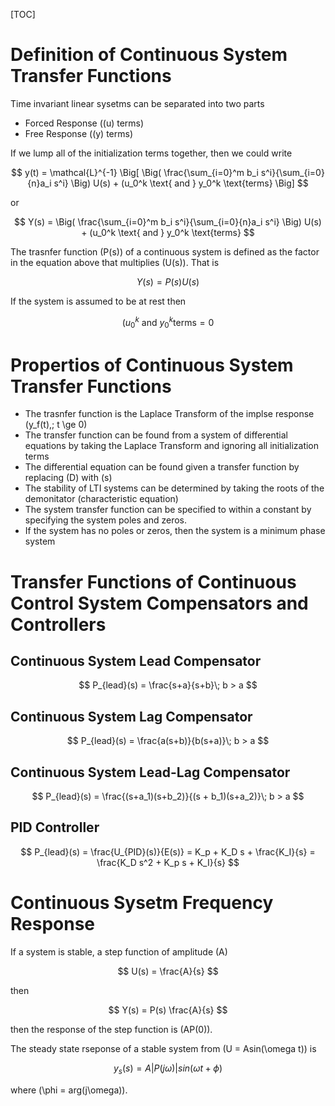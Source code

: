 [TOC]

# Definition of Continuous System Transfer Functions
Time invariant linear sysetms can be separated into two parts

- Forced Response (\(u\) terms)
- Free Response (\(y\) terms)

If we lump all of the initialization terms together, then we could write

$$
y(t) = \mathcal{L}^{-1} \Big[ \Big( \frac{\sum_{i=0}^m b_i s^i}{\sum_{i=0}{n}a_i s^i} \Big) U(s) + (u_0^k \text{ and } y_0^k \text{terms} \Big] 
$$

or

$$
Y(s) = \Big( \frac{\sum_{i=0}^m b_i s^i}{\sum_{i=0}{n}a_i s^i} \Big) U(s) + (u_0^k \text{ and } y_0^k \text{terms}
$$

The trasnfer function \(P(s)\) of a continuous system is defined as the factor in the equation above that multiplies \(U(s)\). That is

$$
Y(s) = P(s)U(s)
$$

If the system is assumed to be at rest then

$$
(u_0^k \text{ and } y_0^k \text{terms} = 0
$$

# Propertios of Continuous System Transfer Functions

* The trasnfer function is the Laplace Transform of the implse response \(y_f(t),\; t \ge 0\)
* The transfer function can be found from a system of differential equations by taking the Laplace Transform and ignoring all initialization terms
* The differential equation can be found given a transfer function by replacing \(D\) with \(s\)
* The stability of LTI systems can be determined by taking the roots of the demonitator (characteristic equation)
* The system transfer function can be specified to within a constant by specifying the system poles and zeros.
* If the system has no poles or zeros, then the system is a minimum phase system

# Transfer Functions of Continuous Control System Compensators and Controllers

## Continuous System Lead Compensator
$$
P_{lead}(s) = \frac{s+a}{s+b}\; b > a
$$

## Continuous System Lag Compensator
$$
P_{lead}(s) = \frac{a(s+b)}{b(s+a)}\; b > a
$$

## Continuous System Lead-Lag Compensator
$$
P_{lead}(s) = \frac{(s+a_1)(s+b_2)}{(s + b_1)(s+a_2)}\; b > a
$$

## PID Controller
$$
P_{lead}(s) = \frac{U_{PID}(s)}{E(s)} = K_p + K_D s + \frac{K_I}{s} = \frac{K_D s^2 + K_p s + K_I}{s}
$$

# Continuous Sysetm Frequency Response
If a system is stable, a step function of amplitude \(A\) 

$$
U(s) = \frac{A}{s}
$$

then

$$
Y(s) = P(s) \frac{A}{s}
$$

then the response of the step function is \(AP(0)\).

The steady state rseponse of a stable system from \(U = Asin(\omega t)\) is

$$
y_s (s) = A |P(j\omega)| sin (\omega t + \phi)
$$

where \(\phi = arg(j\omega)\).
